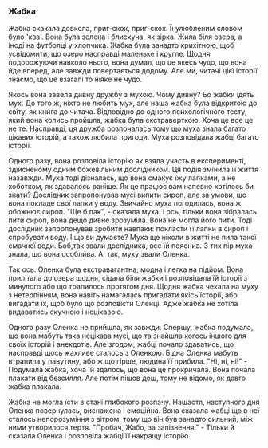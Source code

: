 ### Жабка

Жабка скакала довкола, приг-скок, приг-скок. Її улюбленим словом було 'ква'. Вона була зелена і блискуча, як зірка. 
Жила біля озера, а іноді на футболці у хлопчика.
Жабка була занадто крихітною, щоб усвідомити, що озеро насправді маленьке і кругле. Щодня подорожуючи 
навколо нього, вона думал, що це 
якесь чудо, що вона йде вперед, але завжди повертається додому. 
Але ми, читачі цієї історії знаємо, що це взагалі то ніяке не чудо.

Якось вона завела дивну дружбу з мухою. Чому дивну? Бо жабки їдять мух. До того ж, ніхто не любить мух, але наша жабка 
була відкритою до світу, як книга до читача. Відповідно до одного психологічного тесту,
який вона колись пройшла, жабка була екстраверткою. Хоча це все це не те. 
Насправді, ця дружба розпочалась тому що муха знала багато 
цікавих історій, а також любила пригоди. Муха розповідала жабці багато історії.

Одного разу, вона розповіла історію як взяла участь в експерименті, здійсненому одним божевільним дослідником. 
Ця подія змінила її життя назавжди. Муха тоді дізналась, що вона смакує їжу лапками, а не хоботком, як здавалось раніше. 
Як це працює вам напевно хотілось би
знати? Дослідник запропонував мусі випити сироп, але за умови, що вона покладе свої лапки у воду. 
Звичайно муха погодилась, вона ж обожнює сироп.
"Ще б пак", - сказала муха. І ось, тільки вона зібралась пити сироп, вона дещо дивне зрозуміла.
Вона не могла його пити. Тоді дослідник запропонував
зробити навпаки: покласти її лапки в сироп і спробувати воду. І що ви думаєте? 
Муха ще ніколи в житті не пила такої смачної води. 
Боб,так звали дослідника, все їй пояснив. З тих пір муха знала, що вона особлива. А, так, муху звали Оленка. 

Так ось. Оленка була екстравагантна, модна і легка на підйом. 
Вона прилітала до озера щодня, сідала біля жабки і розповідала їй історії з минулого
або що трапилось протягом дня. Щодня жабка чекала на муху з нетерпінням, 
вона навіть намагалась пригадати якісь їсторії, або вигадати їх, щоб було що 
розповісти Оленці. Адже жабка не хотіла видаватись скучною і нецікавою.

Одного разу Оленка не прийшла, як завжди. Спершу, жабка подумала, що вона мабуть така нецікава мусі, що та знайшла когось іншого для своїх історій і анекдотів. Але згодом, жабці почало здаватись, що насправді щось жахливе
сталось з Оленкою. Бідна Оленка мабуть втрапила у павутину, або ж що гірше, людина її прибила. "Ні, ні, ні!" - Подумала жабка, хоча
їй здалось, що вона це прокричала. Вона почала плакати від безсилля. Але потім пішов дощ, тому не відомо, як довго жабка плакала.


Жабка не могла їсти в стані глибокого розпачу. Нащастя, наступного дня Оленка повернулась, виснажена і емоційна. Вона сказала жабці
що в неї сталось непорозуміння з вітром, тому що він був занадто сильний, між ними утворилося тертя. "Пробач, Жабо, за запізнення." - Тільки й сказала Оленка і розповіла жабці її накращу історію.
